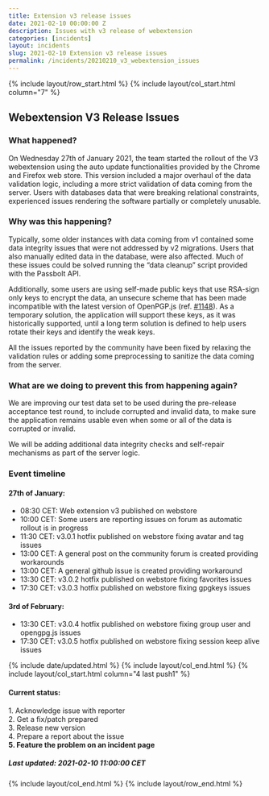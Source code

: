 ```yaml
---
title: Extension v3 release issues
date: 2021-02-10 00:00:00 Z
description: Issues with v3 release of webextension
categories: [incidents]
layout: incidents
slug: 2021-02-10 Extension v3 release issues 
permalink: /incidents/20210210_v3_webextension_issues
---
```


{% include layout/row_start.html %}
{% include layout/col_start.html column="7" %}

## Webextension V3 Release Issues

### What happened?

On Wednesday 27th of January 2021, the team started the rollout of the V3 webextension using the auto update 
functionalities provided by the Chrome and Firefox web store. This version included a major overhaul of the data
validation logic, including a more strict validation of data coming from the server. Users with databases data that 
were breaking relational constraints, experienced issues rendering the software partially or completely unusable.

### Why was this happening?

Typically, some older instances with data coming from v1 contained some data integrity issues that were not addressed 
by v2 migrations. Users that also manually edited data in the database, were also affected. Much of these issues 
could be solved running the “data cleanup” script provided with the Passbolt API.

Additionally, some users are using self-made public keys that use RSA-sign only keys to encrypt the data, an unsecure 
scheme that has been made incompatible with the latest version of OpenPGP.js 
(ref. [#1148](https://github.com/openpgpjs/openpgpjs/pull/1148)). As a temporary solution, the application will 
support these keys, as it was historically supported, until a long term solution is defined to help users rotate their 
keys and identify the weak keys.

All the issues reported by the community have been fixed by relaxing the validation rules or adding some preprocessing 
to sanitize the data coming from the server.

### What are we doing to prevent this from happening again?

We are improving our test data set to be used during the pre-release acceptance test round, to include corrupted and 
invalid data, to make sure the application remains usable even when some or all of the data is corrupted or invalid.

We will be adding additional data integrity checks and self-repair mechanisms as part of the server logic.

### Event timeline

#### 27th of January:

*   08:30 CET: Web extension v3 published on webstore
*   10:00 CET: Some users are reporting issues on forum as automatic rollout is in progress
*   11:30 CET: v3.0.1 hotfix published on webstore fixing avatar and tag issues
*   13:00 CET: A general post on the community forum is created providing workarounds
*   13:00 CET: A general github issue is created providing workaround
*   13:30 CET: v3.0.2 hotfix published on webstore fixing favorites issues
*   17:30 CET: v3.0.3 hotfix published on webstore fixing gpgkeys issues

#### 3rd of February:

*   13:30 CET: v3.0.4 hotfix published on webstore fixing group user and opengpg.js issues
*   17:30 CET: v3.0.5 hotfix published on webstore fixing session keep alive issues

{% include date/updated.html %}
{% include layout/col_end.html %}
{% include layout/col_start.html column="4 last push1" %}

<div class="tldr message success">
    <h4>Current status:</h4>
    1. Acknowledge issue with reporter<br/>
    2. Get a fix/patch prepared<br/>
    3. Release new version<br/>
    4. Prepare a report about the issue<br/>
    <strong>5. Feature the problem on an incident page</strong>
    <h5>Last updated: 2021-02-10 11:00:00 CET</h5>
</div>

{% include layout/col_end.html %}
{% include layout/row_end.html %}
